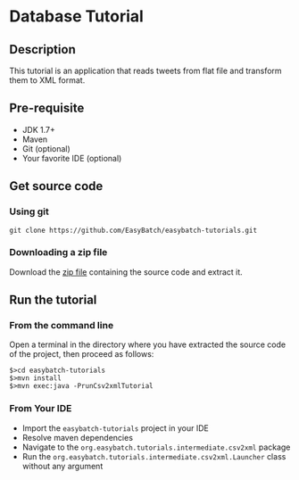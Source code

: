 # Database Tutorial

## Description

This tutorial is an application that reads tweets from flat file and transform them to XML format.

## Pre-requisite

* JDK 1.7+
* Maven
* Git (optional)
* Your favorite IDE (optional)

## Get source code

### Using git

`git clone https://github.com/EasyBatch/easybatch-tutorials.git`

### Downloading a zip file

Download the [zip file](https://github.com/EasyBatch/easybatch-tutorials/archive/master.zip) containing the source code and extract it.

## Run the tutorial

### From the command line

Open a terminal in the directory where you have extracted the source code of the project, then proceed as follows:

```
$>cd easybatch-tutorials
$>mvn install
$>mvn exec:java -PrunCsv2xmlTutorial
```

### From Your IDE

* Import the `easybatch-tutorials` project in your IDE
* Resolve maven dependencies
* Navigate to the `org.easybatch.tutorials.intermediate.csv2xml` package
* Run the `org.easybatch.tutorials.intermediate.csv2xml.Launcher` class without any argument
